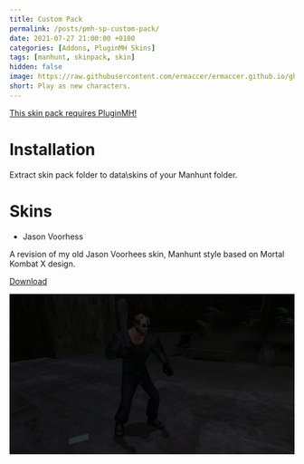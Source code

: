 ```yaml
---
title: Custom Pack
permalink: /posts/pmh-sp-custom-pack/
date: 2021-07-27 21:00:00 +0100
categories: [Addons, PluginMH Skins]
tags: [manhunt, skinpack, skin]   
hidden: false
image: https://raw.githubusercontent.com/ermaccer/ermaccer.github.io/gh-pages/assets/pmhsp/custom/jason.jpg
short: Play as new characters.
---
```


[This skin pack requires PluginMH!](https://ermaccer.github.io/posts/pluginmh/)

# Installation
Extract skin pack folder to data\skins of your Manhunt folder.

# Skins
- Jason Voorhess

A revision of my old Jason Voorhees skin, Manhunt style based on Mortal Kombat X design.

[Download](https://drive.google.com/file/d/1H2rxr802xEkR3n3DSqbO6wZVsej0TYd7/view?usp=sharing)




![Preview](https://raw.githubusercontent.com/ermaccer/ermaccer.github.io/gh-pages/assets/pmhsp/custom/jason.jpg)


